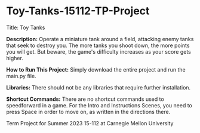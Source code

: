 # Toy-Tanks-15112-TP-Project
Title: Toy Tanks

**Description:**
Operate a miniature tank around a field, attacking enemy tanks that seek to destroy you. The more tanks you shoot down, the more points you will get. But beware, the game's difficulty increases as your score gets higher. 

**How to Run This Project:**
Simply download the entire project and run the main.py file. 

**Libraries:**
There should not be any libraries that require further installation.

**Shortcut Commands:**
There are no shortcut commands used to speedforward in a game. 
For the Intro and Instructions Scenes, you need to press Space in order to move on, as written in the directions there. 


Term Project for Summer 2023 15-112 at Carnegie Mellon University
